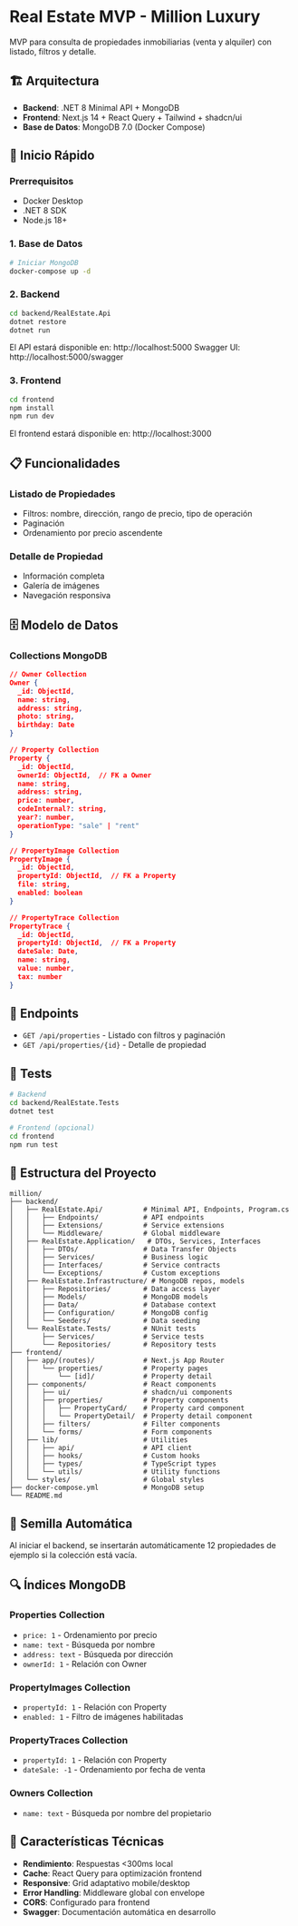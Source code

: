 # Real Estate MVP - Million Luxury

MVP para consulta de propiedades inmobiliarias (venta y alquiler) con listado, filtros y detalle.

## 🏗️ Arquitectura

- **Backend**: .NET 8 Minimal API + MongoDB
- **Frontend**: Next.js 14 + React Query + Tailwind + shadcn/ui
- **Base de Datos**: MongoDB 7.0 (Docker Compose)

## 🚀 Inicio Rápido

### Prerrequisitos

- Docker Desktop
- .NET 8 SDK
- Node.js 18+

### 1. Base de Datos

```bash
# Iniciar MongoDB
docker-compose up -d
```

### 2. Backend

```bash
cd backend/RealEstate.Api
dotnet restore
dotnet run
```

El API estará disponible en: http://localhost:5000
Swagger UI: http://localhost:5000/swagger

### 3. Frontend

```bash
cd frontend
npm install
npm run dev
```

El frontend estará disponible en: http://localhost:3000

## 📋 Funcionalidades

### Listado de Propiedades
- Filtros: nombre, dirección, rango de precio, tipo de operación
- Paginación
- Ordenamiento por precio ascendente

### Detalle de Propiedad
- Información completa
- Galería de imágenes
- Navegación responsiva

## 🗄️ Modelo de Datos

### Collections MongoDB

```json
// Owner Collection
Owner {
  _id: ObjectId,
  name: string,
  address: string,
  photo: string,
  birthday: Date
}

// Property Collection
Property {
  _id: ObjectId,
  ownerId: ObjectId,  // FK a Owner
  name: string,
  address: string,
  price: number,
  codeInternal?: string,
  year?: number,
  operationType: "sale" | "rent"
}

// PropertyImage Collection
PropertyImage {
  _id: ObjectId,
  propertyId: ObjectId,  // FK a Property
  file: string,
  enabled: boolean
}

// PropertyTrace Collection
PropertyTrace {
  _id: ObjectId,
  propertyId: ObjectId,  // FK a Property
  dateSale: Date,
  name: string,
  value: number,
  tax: number
}
```

## 🔧 Endpoints

- `GET /api/properties` - Listado con filtros y paginación
- `GET /api/properties/{id}` - Detalle de propiedad

## 🧪 Tests

```bash
# Backend
cd backend/RealEstate.Tests
dotnet test

# Frontend (opcional)
cd frontend
npm run test
```

## 📁 Estructura del Proyecto

```
million/
├── backend/
│   ├── RealEstate.Api/          # Minimal API, Endpoints, Program.cs
│   │   ├── Endpoints/           # API endpoints
│   │   ├── Extensions/          # Service extensions
│   │   └── Middleware/          # Global middleware
│   ├── RealEstate.Application/   # DTOs, Services, Interfaces
│   │   ├── DTOs/                # Data Transfer Objects
│   │   ├── Services/            # Business logic
│   │   ├── Interfaces/          # Service contracts
│   │   └── Exceptions/          # Custom exceptions
│   ├── RealEstate.Infrastructure/ # MongoDB repos, models
│   │   ├── Repositories/        # Data access layer
│   │   ├── Models/              # MongoDB models
│   │   ├── Data/                # Database context
│   │   ├── Configuration/       # MongoDB config
│   │   └── Seeders/             # Data seeding
│   └── RealEstate.Tests/        # NUnit tests
│       ├── Services/            # Service tests
│       └── Repositories/        # Repository tests
├── frontend/
│   ├── app/(routes)/            # Next.js App Router
│   │   └── properties/          # Property pages
│   │       └── [id]/            # Property detail
│   ├── components/              # React components
│   │   ├── ui/                  # shadcn/ui components
│   │   ├── properties/          # Property components
│   │   │   ├── PropertyCard/    # Property card component
│   │   │   └── PropertyDetail/  # Property detail component
│   │   ├── filters/             # Filter components
│   │   └── forms/               # Form components
│   ├── lib/                     # Utilities
│   │   ├── api/                 # API client
│   │   ├── hooks/               # Custom hooks
│   │   ├── types/               # TypeScript types
│   │   └── utils/               # Utility functions
│   └── styles/                  # Global styles
├── docker-compose.yml           # MongoDB setup
└── README.md
```

## 🌱 Semilla Automática

Al iniciar el backend, se insertarán automáticamente 12 propiedades de ejemplo si la colección está vacía.

## 🔍 Índices MongoDB

### Properties Collection
- `price: 1` - Ordenamiento por precio
- `name: text` - Búsqueda por nombre
- `address: text` - Búsqueda por dirección
- `ownerId: 1` - Relación con Owner

### PropertyImages Collection
- `propertyId: 1` - Relación con Property
- `enabled: 1` - Filtro de imágenes habilitadas

### PropertyTraces Collection
- `propertyId: 1` - Relación con Property
- `dateSale: -1` - Ordenamiento por fecha de venta

### Owners Collection
- `name: text` - Búsqueda por nombre del propietario

## 📱 Características Técnicas

- **Rendimiento**: Respuestas <300ms local
- **Cache**: React Query para optimización frontend
- **Responsive**: Grid adaptativo mobile/desktop
- **Error Handling**: Middleware global con envelope
- **CORS**: Configurado para frontend
- **Swagger**: Documentación automática en desarrollo
